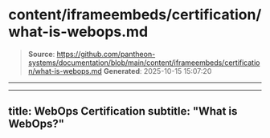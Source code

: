 # content/iframeembeds/certification/what-is-webops.md

> **Source**: https://github.com/pantheon-systems/documentation/blob/main/content/iframeembeds/certification/what-is-webops.md
> **Generated**: 2025-10-15 15:07:20

---

---
title: WebOps Certification
subtitle: "What is WebOps?"
---

<Partial file="certification-guide/what-is-webops.md" />
